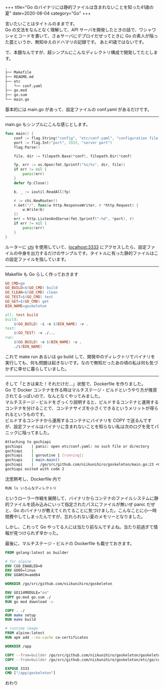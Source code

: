+++
title="Go のバイナリには静的ファイルは含まれないことを知った41歳の夏"
date=2020-08-04
category="Go"
+++

言いたいことはタイトルのままです。  
Go の文法をなんとなく理解して、API サーバを開発したときの話で、ワシャワシャとコードを書いて、さぁサーバにデプロイだぜってときに Go の素人が陥った罠というか、無知ゆえのドハマリの記録です。
あと41歳ではないです。

で、本題なんですが、超シンプルにこんなディレクトリ構成で開発してたとします。

```sh
.
├── Makefile
├── README.md
├── etc
│   └── conf.yaml
├── go.mod
├── go.sum
└── main.go
```

基本的には main.go があって、設定ファイルの conf.yaml があるだけです。

---

main.go もシンプルにこんな感じとします。

```go
func main() {
	conf := flag.String("config", "etc/conf.yaml", "configuration file path")
	port := flag.Int("port", 3333, "server port")
	flag.Parse()

	file, dir := filepath.Base(*conf), filepath.Dir(*conf)

	fp, err := os.Open(fmt.Sprintf("%s/%s", dir, file))
	if err != nil {
		panic(err)
	}
	defer fp.Close()

	b, _ := ioutil.ReadAll(fp)

	r := chi.NewRouter()
	r.Get("/", func(w http.ResponseWriter, r *http.Request) {
		w.Write(b)
	})
	err = http.ListenAndServe(fmt.Sprintf(":%d", *port), r)
	if err != nil {
		panic(err)
	}
}
```

ルーターに [chi](https://github.com/go-chi/chi) を使用していて、[localhost:3333](http://localhost:3333) にアクセスしたら、設定ファイルの中身を出力するだけのサンプルです。タイトルに有った静的ファイルはこの設定ファイルを指しています。

---

Makefile も Go らしく作っておきます

```Makefile
GO_CMD=go
GO_BUILD=$(GO_CMD) build
GO_CLEAN=$(GO_CMD) clean
GO_TEST=$(GO_CMD) test
GO_GET=$(GO_CMD) get
BIN_NAME=goskeleton

all: test build
build:
	$(GO_BUILD) -i -o $(BIN_NAME) -v .
test:
	$(GO_TEST) -v ./...
run:
	$(GO_BUILD) -o $(BIN_NAME) -v .
	./$(BIN_NAME)

```

これで make run あるいは go build して、開発中のディレクトリでバイナリを実行しても、何も問題は起きないです。なので無知だったあの頃の私は何も気づかずに幸せに暮らしていました。

---

そして「ときは来た！それだけだ…」状態で、Dockerfile を作りました。  
Go で Docker コンテナを作る時はマルチステージ・ビルドというやり方が推奨されてるっぽいので、なんとなくやってみました。  
マルチステージ・ビルドをざっくり説明すると、ビルドするコンテナと運用するコンテナを分けることで、コンテナサイズを小さくできるというメリットが得られるというものです。  
ビルドするコンテナから運用するコンテナにバイナリを COPY で送るんですが、設定ファイルはバイナリに含まれないことを知らない私は次のログを見てパニックに陥ってました。

```sh
Attaching to gochiapi
gochiapi    | panic: open etc/conf.yaml: no such file or directory
gochiapi    | 
gochiapi    | goroutine 1 [running]:
gochiapi    | main.main()
gochiapi    |   /go/src/github.com/niikunihiro/goskeleton/main.go:23 +0x4d1
gochiapi exited with code 2
```

沈思黙考し、Dockerfile 内で 
```sh
RUN ls いろんなディレクトリ
```
というローラー作戦を展開して、バイナリからコンテナのファイルシステムに静的ファイルを読み込みにいって指定されたパスにファイルが無いぜ panic だぜと、Go のバイナリが教えてくれてることに気づけました。こんなことに小一時間費やしてしまったんですが、忘れられない夏のメモリーとなりました。

しかし、これって Go やってる人には当たり前なんですよね。当たり前過ぎて情報が見つけられず辛かった。

最後に、マルチステージ・ビルドの Dockerfile も載せておきます。

```dockerfile
FROM golang:latest as builder

# for alpine
ENV CGO_ENABLED=0
ENV GOOS=linux
ENV GOARCH=amd64

WORKDIR /go/src/github.com/niikunihiro/goskeleton

ENV GO114MODULE="on"
COPY go.mod go.sum ./
RUN go mod download -x

COPY . ./
RUN make setup
RUN make build

# runtime image
FROM alpine:latest
RUN apk add --no-cache ca-certificates

WORKDIR /app

COPY --from=builder /go/src/github.com/niikunihiro/goskeleton/goskeleton .
COPY --from=builder /go/src/github.com/niikunihiro/goskeleton/etc/go/conf.yaml ./etc/go/

EXPOSE 3333
CMD ["/app/goskeleton"]
```

おわり

